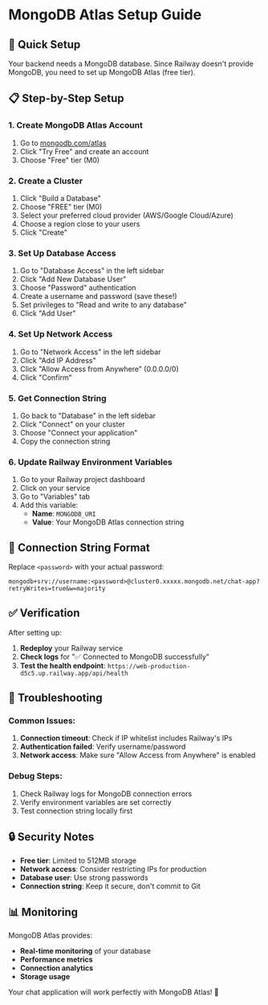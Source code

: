 # MongoDB Atlas Setup Guide

## 🚀 Quick Setup

Your backend needs a MongoDB database. Since Railway doesn't provide MongoDB, you need to set up MongoDB Atlas (free tier).

## 📋 Step-by-Step Setup

### 1. Create MongoDB Atlas Account
1. Go to [mongodb.com/atlas](https://mongodb.com/atlas)
2. Click "Try Free" and create an account
3. Choose "Free" tier (M0)

### 2. Create a Cluster
1. Click "Build a Database"
2. Choose "FREE" tier (M0)
3. Select your preferred cloud provider (AWS/Google Cloud/Azure)
4. Choose a region close to your users
5. Click "Create"

### 3. Set Up Database Access
1. Go to "Database Access" in the left sidebar
2. Click "Add New Database User"
3. Choose "Password" authentication
4. Create a username and password (save these!)
5. Set privileges to "Read and write to any database"
6. Click "Add User"

### 4. Set Up Network Access
1. Go to "Network Access" in the left sidebar
2. Click "Add IP Address"
3. Click "Allow Access from Anywhere" (0.0.0.0/0)
4. Click "Confirm"

### 5. Get Connection String
1. Go back to "Database" in the left sidebar
2. Click "Connect" on your cluster
3. Choose "Connect your application"
4. Copy the connection string

### 6. Update Railway Environment Variables
1. Go to your Railway project dashboard
2. Click on your service
3. Go to "Variables" tab
4. Add this variable:
   - **Name**: `MONGODB_URI`
   - **Value**: Your MongoDB Atlas connection string

## 🔗 Connection String Format

Replace `<password>` with your actual password:
```
mongodb+srv://username:<password>@cluster0.xxxxx.mongodb.net/chat-app?retryWrites=true&w=majority
```

## ✅ Verification

After setting up:
1. **Redeploy** your Railway service
2. **Check logs** for "✅ Connected to MongoDB successfully"
3. **Test the health endpoint**: `https://web-production-d5c5.up.railway.app/api/health`

## 🐛 Troubleshooting

### Common Issues:
1. **Connection timeout**: Check if IP whitelist includes Railway's IPs
2. **Authentication failed**: Verify username/password
3. **Network access**: Make sure "Allow Access from Anywhere" is enabled

### Debug Steps:
1. Check Railway logs for MongoDB connection errors
2. Verify environment variables are set correctly
3. Test connection string locally first

## 🔒 Security Notes

- **Free tier**: Limited to 512MB storage
- **Network access**: Consider restricting IPs for production
- **Database user**: Use strong passwords
- **Connection string**: Keep it secure, don't commit to Git

## 📊 Monitoring

MongoDB Atlas provides:
- **Real-time monitoring** of your database
- **Performance metrics**
- **Connection analytics**
- **Storage usage**

Your chat application will work perfectly with MongoDB Atlas! 🎉 